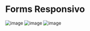 # Forms Responsivo

![image](https://user-images.githubusercontent.com/93235055/174450523-34bb3dc9-469b-4af8-8e9b-322fe9573cfb.png)
![image](https://user-images.githubusercontent.com/93235055/174450550-fb150fe5-c5c3-4bde-be78-faa033edd442.png)
![image](https://user-images.githubusercontent.com/93235055/174450590-ee5208f3-10b5-4e02-9f8a-0d645950717b.png)
